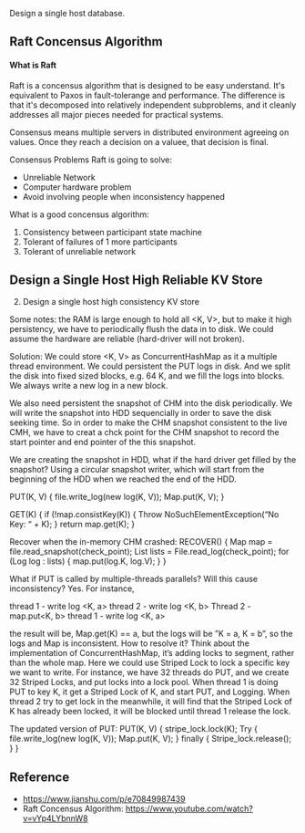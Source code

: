 
Design a single host database.

## Raft Concensus Algorithm

#### What is Raft

Raft is a concensus algorithm that is designed to be easy understand. It's equivalent to Paxos in fault-tolerange and performance. The difference is that it's decomposed into relatively independent subproblems, and it cleanly addresses all major pieces needed for practical systems. 

Consensus means multiple servers in distributed environment agreeing on values. Once they reach a decision on a valuee, that decision is final. 

Consensus Problems Raft is going to solve:
* Unreliable Network
* Computer hardware problem
* Avoid involving people when inconsistency happened

What is a good concensus algorithm:
1. Consistency between participant state machine
2. Tolerant of failures of 1 more participants
3. Tolerant of unreliable network

## Design a Single Host High Reliable KV Store

2. Design a single host high consistency KV store

Some notes: the RAM is large enough to hold all <K, V>, but to make it high persistency, we have to periodically flush the data in to disk. We could assume the hardware are reliable (hard-driver will not broken). 

Solution:
We could store <K, V> as ConcurrentHashMap as it a multiple thread environment.
We could persistent the PUT logs in disk. And we split the disk into fixed sized blocks, e.g. 64 K, and we fill the logs into blocks. We always write a new log in a new block.

We also need persistent the snapshot of CHM into the disk periodically. We will write the snapshot into HDD sequencially in order to save the disk seeking time. So in order to make the CHM snapshot consistent to the live CMH, we have to creat a chck point for the CHM snapshot to record the start pointer and end pointer of the this snapshot.

We are creating the snapshot in HDD, what if the hard driver get filled by the snapshot? Using a circular snapshot writer, which will start from the beginning of the HDD when we reached the end of the HDD.

PUT(K, V) {
  file.write_log(new log(K, V));
  Map.put(K, V);
}

GET(K) {
  if (!map.consistKey(K)) {
    Throw NoSuchElementException(“No Key: “ + K);
  }
  return map.get(K);
}

Recover when the in-memory CHM crashed:
RECOVER() {
  Map map = file.read_snapshot(check_point);
  List<Log> lists = File.read_log(check_point);
  for (Log log : lists) {
    map.put(log.K, log.V);
  }
}

What if PUT is called by multiple-threads parallels? Will this cause inconsistency?
Yes. For instance,

thread 1  -  write log <K, a>
thread 2 - write log <K, b>
Thread 2 - map.put<K, b>
thread 1 - write log <K, a>

the result will be, Map.get(K) == a, but the logs will be ”K = a, K = b”, so the logs and Map is inconsistent. How to resolve it? Think about the implementation of ConcurrentHashMap, it’s adding locks to segment, rather than the whole map. Here we could use Striped Lock to lock a specific key we want to write.
For instance, we have 32 threads do PUT, and we create 32 Striped Locks, and put locks into a lock pool. When thread 1 is doing PUT to key K, it get a Striped Lock of K, and start PUT, and Logging. When thread 2 try to get lock in the meanwhile, it will find that the Striped Lock of K has already been locked, it will be blocked until thread 1 release the lock.

The updated version of PUT:
PUT(K, V) {
  stripe_lock.lock(K);
  Try {
    file.write_log(new log(K, V));
    Map.put(K, V);
  } finally {
    Stripe_lock.release();
  }
}

## Reference
* https://www.jianshu.com/p/e70849987439
* Raft Concensus Algorithm: https://www.youtube.com/watch?v=vYp4LYbnnW8
